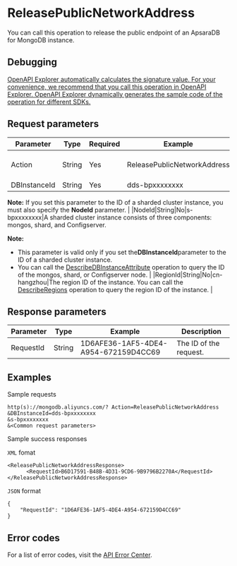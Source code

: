 # ReleasePublicNetworkAddress

You can call this operation to release the public endpoint of an ApsaraDB for MongoDB instance.

## Debugging

[OpenAPI Explorer automatically calculates the signature value. For your convenience, we recommend that you call this operation in OpenAPI Explorer. OpenAPI Explorer dynamically generates the sample code of the operation for different SDKs.](https://api.aliyun.com/#product=Dds&api=ReleasePublicNetworkAddress&type=RPC&version=2015-12-01)

## Request parameters

|Parameter|Type|Required|Example|Description|
|---------|----|--------|-------|-----------|
|Action|String|Yes|ReleasePublicNetworkAddress|The operation that you want to perform. Set the value to **ReleasePublicNetworkAddress**. |
|DBInstanceId|String|Yes|dds-bpxxxxxxxx|The ID of the instance.

 **Note:** If you set this parameter to the ID of a sharded cluster instance, you must also specify the **NodeId** parameter. |
|NodeId|String|No|s-bpxxxxxxxx|A sharded cluster instance consists of three components: mongos, shard, and Configserver.

 **Note:**

-   This parameter is valid only if you set the**DBInstanceId**parameter to the ID of a sharded cluster instance.
-   You can call the [DescribeDBInstanceAttribute](~~62010~~) operation to query the ID of the mongos, shard, or Configserver node. |
|RegionId|String|No|cn-hangzhou|The region ID of the instance. You can call the [DescribeRegions](~~61933~~) operation to query the region ID of the instance. |

## Response parameters

|Parameter|Type|Example|Description|
|---------|----|-------|-----------|
|RequestId|String|1D6AFE36-1AF5-4DE4-A954-672159D4CC69|The ID of the request. |

## Examples

Sample requests

```
http(s)://mongodb.aliyuncs.com/? Action=ReleasePublicNetworkAddress
&DBInstanceId=dds-bpxxxxxxxx
&s-bpxxxxxxxx
&<Common request parameters>
```

Sample success responses

`XML` fomat

```
<ReleasePublicNetworkAddressResponse>
	  <RequestId>B6D17591-B48B-4D31-9CD6-9B9796B2270A</RequestId>
</ReleasePublicNetworkAddressResponse>
```

`JSON` format

```
{
	"RequestId": "1D6AFE36-1AF5-4DE4-A954-672159D4CC69"
}
```

## Error codes

For a list of error codes, visit the [API Error Center](https://error-center.alibabacloud.com/status/product/Dds).

